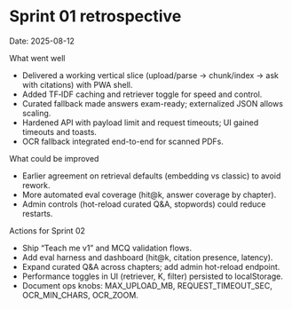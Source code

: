 # Sprint 01 retrospective

Date: 2025-08-12

What went well
- Delivered a working vertical slice (upload/parse → chunk/index → ask with citations) with PWA shell.
- Added TF‑IDF caching and retriever toggle for speed and control.
- Curated fallback made answers exam-ready; externalized JSON allows scaling.
- Hardened API with payload limit and request timeouts; UI gained timeouts and toasts.
- OCR fallback integrated end-to-end for scanned PDFs.

What could be improved
- Earlier agreement on retrieval defaults (embedding vs classic) to avoid rework.
- More automated eval coverage (hit@k, answer coverage by chapter).
- Admin controls (hot-reload curated Q&A, stopwords) could reduce restarts.

Actions for Sprint 02
- Ship “Teach me v1” and MCQ validation flows.
- Add eval harness and dashboard (hit@k, citation presence, latency).
- Expand curated Q&A across chapters; add admin hot-reload endpoint.
- Performance toggles in UI (retriever, K, filter) persisted to localStorage.
- Document ops knobs: MAX_UPLOAD_MB, REQUEST_TIMEOUT_SEC, OCR_MIN_CHARS, OCR_ZOOM.
